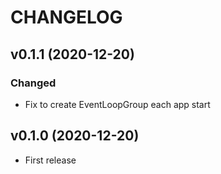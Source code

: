 CHANGELOG
====

## v0.1.1 (2020-12-20)

### Changed

- Fix to create EventLoopGroup each app start

## v0.1.0 (2020-12-20)

- First release
